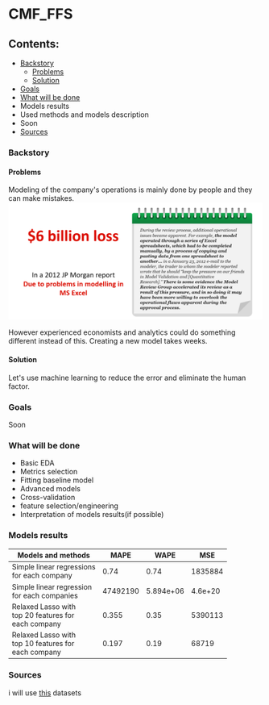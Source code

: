 # CMF_FFS
## Contents:
- [Backstory](#backstory)
  - [Problems](#problems)
  - [Solution](#solution)
- [Goals](#goals)
- [What will be done](#what-will-be-done)
- Models results
- Used methods and models description
- Soon
- [Sources](#sources)

### Backstory
#### Problems
Modeling of the company's operations is mainly done by people and they can make mistakes.
![problem](https://github.com/GraC2H5OH/CMF_FFS/blob/main/pics/problems.png)

However experienced economists and analytics could do something different instead of this. Creating a new model takes weeks. 
#### Solution
Let's use machine learning to reduce the error and eliminate the human factor.

### Goals
Soon
### What will be done
- Basic EDA
- Metrics selection
- Fitting baseline model
- Advanced models
- Cross-validation
- feature selection/engineering
- Interpretation of models results(if possible)

### Models results
| Models and methods                                          | MAPE   | WAPE  | MSE   |
|-------------------------------------------------------------|--------|-------|-------|
| Simple linear regressions<br>for each company               | 0.74   |0.74   |1835884|
|Simple linear regression<br>for each companies               |47492190|5.894e+06|4.6e+20|
|Relaxed Lasso with <br> top 20 features for <br> each company|0.355   |0.35   |5390113|
|Relaxed Lasso with <br> top 10 features for <br> each company|0.197   |0.19   |68719  |


### Sources
i will use [this](https://www.kaggle.com/datasets/jarbol/oil-gas-predict) datasets
